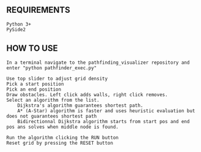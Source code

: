 ## REQUIREMENTS

    Python 3+
    PySide2

## HOW TO USE 

    In a terminal navigate to the pathfinding_visualizer repository and enter "python pathfinder_exec.py"

    Use top slider to adjust grid density
    Pick a start position
    Pick an end position
    Draw obstacles. Left click adds walls, right click removes.
    Select an algorithm from the list.
        Dijkstra's algorithm guarantees shortest path.
        A* (A-Star) algorithm is faster and uses heuristic evaluation but does not guarantees shortest path
        Bidirectionnal Dijkstra algorithm starts from start pos and end pos ans solves when middle node is found.
    
    Run the algorithm clicking the RUN button
    Reset grid by pressing the RESET button